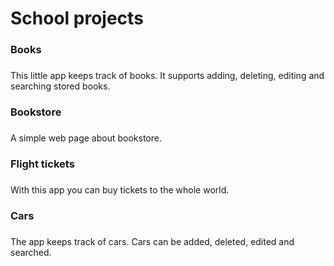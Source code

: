 <h1 align="left">School projects</h1>

###

<h3 align="left">Books</h3>

###

<p align="left">This little app keeps track of books. It supports adding, deleting, editing and searching stored books.</p>

###

<h3 align="left">Bookstore</h3>

###

<p align="left">A simple web page about bookstore.</p>

###

<h3 align="left">Flight tickets</h3>

###

<p align="left">With this app you can buy tickets to the whole world.</p>

###

<h3 align="left">Cars</h3>

###

<p align="left">The app keeps track of cars. Cars can be added, deleted, edited and searched.</p>

###
